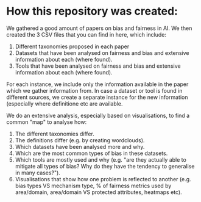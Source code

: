 # How this repository was created:
We gathered a good amount of papers on bias and fairness in AI. We then created the 3 CSV files that you can find in here, which include:
1. Different taxonomies proposed in each paper
2. Datasets that have been analysed on fairness and bias and extensive information about each (where found).
3. Tools that have been analysed on fairness and bias and extensive information about each (where found).

For each instance, we include only the information available in the paper which we gather information from. In case a dataset or tool is found in different sources, we create a separate instance for the new information (especially where definitione etc are available.

We do an extensive analysis, especially based on visualisations, to find a common "map" to analyse how:
1. The different taxonomies differ.
2. The definitions differ (e.g. by creating wordclouds).
3. Which datasets have been analysed more and why.
4. Which are the most common types of bias in these datasets.
5. Which tools are mostly used and why (e.g. "are they actually able to mitigate all types of bias? Why do they have the tendency to generalise in many cases?").
6. Visualisations that show how one problem is reflected to another (e.g. bias types VS mechanism type, % of fairness metrics used by area/domain, area/domain VS protected attributes, heatmaps etc).
